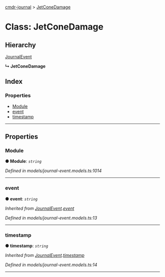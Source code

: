 [cmdr-journal](../README.md) > [JetConeDamage](../classes/jetconedamage.md)



# Class: JetConeDamage

## Hierarchy


 [JournalEvent](journalevent.md)

**↳ JetConeDamage**







## Index

### Properties

* [Module](jetconedamage.md#module)
* [event](jetconedamage.md#event)
* [timestamp](jetconedamage.md#timestamp)



---
## Properties
<a id="module"></a>

###  Module

**●  Module**:  *`string`* 

*Defined in models/journal-event.models.ts:1014*





___

<a id="event"></a>

###  event

**●  event**:  *`string`* 

*Inherited from [JournalEvent](journalevent.md).[event](journalevent.md#event)*

*Defined in models/journal-event.models.ts:13*





___

<a id="timestamp"></a>

###  timestamp

**●  timestamp**:  *`string`* 

*Inherited from [JournalEvent](journalevent.md).[timestamp](journalevent.md#timestamp)*

*Defined in models/journal-event.models.ts:14*





___


